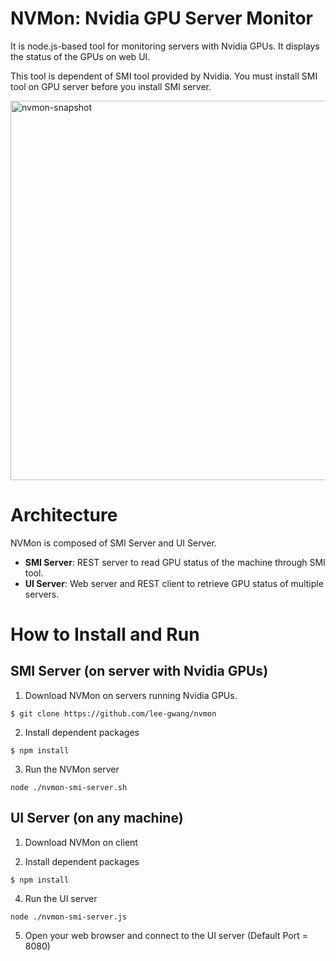 # NVMon: Nvidia GPU Server Monitor
It is node.js-based tool for monitoring servers with Nvidia GPUs. It displays the status of the GPUs on web UI.

This tool is dependent of SMI tool provided by Nvidia. You must install SMI tool on GPU server before you install SMI server.

<img width="607" alt="nvmon-snapshot" src="https://user-images.githubusercontent.com/1433126/42417376-520f2f62-82c3-11e8-933e-ba3605494f73.png">

# Architecture
NVMon is composed of SMI Server and UI Server.
* **SMI Server**: REST server to read GPU status of the machine through SMI tool.
* **UI Server**: Web server and REST client to retrieve GPU status of multiple servers.

# How to Install and Run
## SMI Server (on server with Nvidia GPUs)
1. Download NVMon on servers running Nvidia GPUs.

```$ git clone https://github.com/lee-gwang/nvmon```

2. Install dependent packages

```$ npm install```

3. Run the NVMon server

```node ./nvmon-smi-server.sh```

## UI Server (on any machine)
1. Download NVMon on client

2. Install dependent packages

```$ npm install```

4. Run the UI server

```node ./nvmon-smi-server.js```

5. Open your web browser and connect to the UI server (Default Port = 8080)
